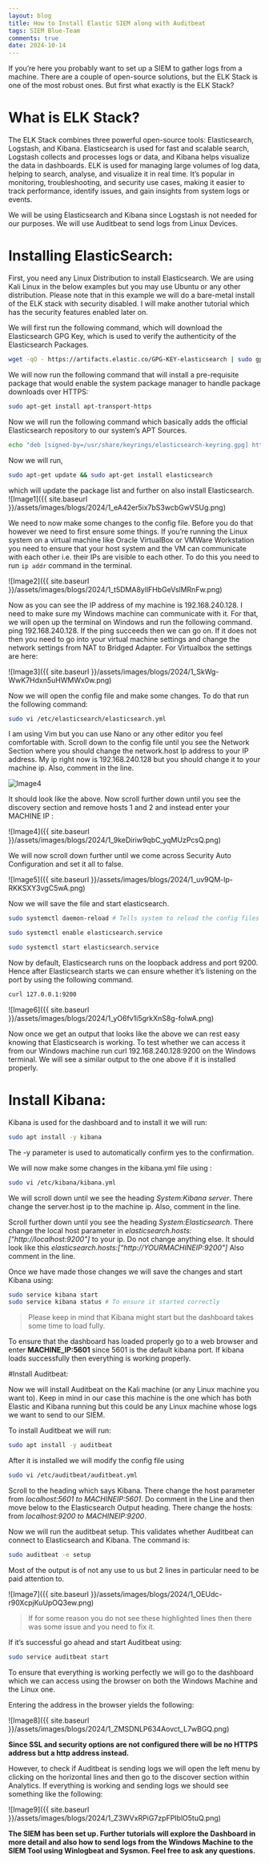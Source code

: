 ```yaml
---
layout: blog
title: How to Install Elastic SIEM along with Auditbeat
tags: SIEM Blue-Team
comments: true
date: 2024-10-14
---
```

If you’re here you probably want to set up a SIEM to gather logs from a machine. There are a couple of open-source solutions, but the ELK Stack is one of the most robust ones. But first what exactly is the ELK Stack? 

# What is ELK Stack?

The ELK Stack combines three powerful open-source tools: Elasticsearch, Logstash, and Kibana. Elasticsearch is used for fast and scalable search, Logstash collects and processes logs or data, and Kibana helps visualize the data in dashboards. ELK is used for managing large volumes of log data, helping to search, analyse, and visualize it in real time. It’s popular in monitoring, troubleshooting, and security use cases, making it easier to track performance, identify issues, and gain insights from system logs or events.

We will be using Elasticsearch and Kibana since Logstash is not needed for our purposes. We will use Auditbeat to send logs from Linux Devices. 

# Installing ElasticSearch:

First, you need any Linux Distribution to install Elasticsearch. We are using Kali Linux in the below examples but you may use Ubuntu or any other distribution.
Please note that in this example we will do a bare-metal install of the ELK stack with security disabled. I will make another tutorial which has the security features enabled later on.

We will first run the following command, which will download the Elasticsearch GPG Key, which is used to verify the authenticity of the Elasticsearch Packages. 

```bash
wget -qO - https://artifacts.elastic.co/GPG-KEY-elasticsearch | sudo gpg --dearmor -o /usr/share/keyrings/elasticsearch-keyring.gpg
```  

We will now run the following command that will install a pre-requisite package that would enable the system package manager to handle package downloads over HTTPS: 

```bash
sudo apt-get install apt-transport-https
```

Now we will run the following command which basically adds the official Elasticsearch repository to our system’s APT Sources. 

```bash
echo "deb [signed-by=/usr/share/keyrings/elasticsearch-keyring.gpg] https://artifacts.elastic.co/packages/8.x/apt stable main" | sudo tee /etc/apt/sources.list.d/elastic-8.x.list 
``` 

Now we will run,

```bash
sudo apt-get update && sudo apt-get install elasticsearch
```

which will update the package list and further on also install Elasticsearch.  
![Image1]({{ site.baseurl }}/assets/images/blogs/2024/1_eA42er5ix7bS3wcbGwVSUg.png) 

We need to now make some changes to the config file. Before you do that however we need to first ensure some things. If you’re running the Linux system on a virtual machine like Oracle VirtualBox or VMWare Workstation you need to ensure that your host system and the VM can communicate with each other i.e. their IPs are visible to each other. To do this you need to run `ip addr` command in the terminal.

![Image2]({{ site.baseurl }}/assets/images/blogs/2024/1_t5DMA8yllFHbGeVslMRnFw.png) 

Now as you can see the IP address of my machine is 192.168.240.128. I need to make sure my Windows machine can communicate with it. For that, we will open up the terminal on Windows and run the following command. ping 192.168.240.128. If the ping succeeds then we can go on. If it does not then you need to go into your virtual machine settings and change the network settings from NAT to Bridged Adapter. For Virtualbox the settings are here: 

![Image3]({{ site.baseurl }}/assets/images/blogs/2024/1_SkWg-WwK7Hdxn5uHWMWx0w.png)


Now we will open the config file and make some changes. To do that run the following command:

```bash
sudo vi /etc/elasticsearch/elasticsearch.yml
```
I am using Vim but you can use Nano or any other editor you feel comfortable with. Scroll down to the config file until you see the Network Section where you should change the network.host Ip address to your IP address. My ip right now is 192.168.240.128 but you should change it to your machine ip. Also, comment in the line. 

![Image4](\assets\images\blogs\2024\1_9keDiriw9qbC_yqMUzPcsQ.png) 

It should look like the above.
Now scroll further down until you see the discovery section and remove hosts 1 and 2 and instead enter your MACHINE IP : 

![Image4]({{ site.baseurl }}/assets/images/blogs/2024/1_9keDiriw9qbC_yqMUzPcsQ.png)


We will now scroll down further until we come across Security Auto Configuration and set it all to false. 

![Image5]({{ site.baseurl }}/assets/images/blogs/2024/1_uv9QM-lp-RKKSXY3vgC5wA.png)


Now we will save the file and start elasticsearch. 

```bash
sudo systemctl daemon-reload # Tells system to reload the config files so it can organize new services 

sudo systemctl enable elasticsearch.service 

sudo systemctl start elasticsearch.service

``` 

Now by default, Elasticsearch runs on the loopback address and port 9200. Hence after Elasticsearch starts we can ensure whether it’s listening on the port by using the following command. 

```bash
curl 127.0.0.1:9200
```

![Image6]({{ site.baseurl }}/assets/images/blogs/2024/1_yO6fv1i5grkXnS8g-folwA.png)

Now once we get an output that looks like the above we can rest easy knowing that Elasticsearch is working. To test whether we can access it from our Windows machine run curl 192.168.240.128:9200 on the Windows terminal. We will see a similar output to the one above if it is installed properly. 

# Install Kibana: 

Kibana is used for the dashboard and to install it we will run:

```bash
sudo apt install -y kibana 
```

The -y parameter is used to automatically confirm yes to the confirmation.

We will now make some changes in the kibana.yml file using :

```bash
sudo vi /etc/kibana/kibana.yml
```

We will scroll down until we see the heading _System:Kibana server_. There change the server.host ip to the machine ip. Also, comment in the line.

Scroll further down until you see the heading _System:Elasticsearch_. There change the local host parameter in _elasticsearch.hosts:[“http://localhost:9200"]_ to your ip. Do not change anything else. It should look like this _elasticsearch.hosts:[“http://YOURMACHINEIP:9200"]_ Also comment in the line.

Once we have made those changes we will save the changes and start Kibana using:

```bash
sudo service kibana start 
sudo service kibana status # To ensure it started correctly
```

> Please keep in mind that Kibana might start but the dashboard takes some time to load fully. 

To ensure that the dashboard has loaded properly go to a web browser and enter **MACHINE_IP:5601** since 5601 is the default kibana port. If kibana loads successfully then everything is working properly. 


#Install Auditbeat: 

Now we will install Auditbeat on the Kali machine (or any Linux machine you want to). Keep in mind in our case this machine is the one which has both Elastic and Kibana running but this could be any Linux machine whose logs we want to send to our SIEM.

To install Auditbeat we will run:

```bash
sudo apt install -y auditbeat 
```
After it is installed we will modify the config file using

```bash
sudo vi /etc/auditbeat/auditbeat.yml
```

Scroll to the heading which says Kibana. There change the host parameter from _localhost:5601 to MACHINEIP:5601_. Do comment in the Line and then move below to the Elasticsearch Output heading. There change the hosts: from _localhost:9200 to MACHINEIP:9200_.

Now we will run the auditbeat setup. This validates whether Auditbeat can connect to Elasticsearch and Kibana. The command is:

```bash
sudo auditbeat -e setup
```

Most of the output is of not any use to us but 2 lines in particular need to be paid attention to.

![Image7]({{ site.baseurl }}/assets/images/blogs/2024/1_OEUdc-r90XcpjKuUpOQ3ew.png)


> If for some reason you do not see these highlighted lines then there was some issue and you need to fix it.

If it’s successful go ahead and start Auditbeat using: 

```bash
sudo service auditbeat start
```

To ensure that everything is working perfectly we will go to the dashboard which we can access using the browser on both the Windows Machine and the Linux one.

Entering the address in the browser yields the following:

![Image8]({{ site.baseurl }}/assets/images/blogs/2024/1_ZMSDNLP634Aovct_L7wBGQ.png)


**Since SSL and security options are not configured there will be no HTTPS address but a http address instead.**

However, to check if Auditbeat is sending logs we will open the left menu by clicking on the horizontal lines and then go to the discover section within Analytics.
If everything is working and sending logs we should see something like the following:

![Image9]({{ site.baseurl }}/assets/images/blogs/2024/1_Z3WVxRPiG7zpFPIblO5tuQ.png)



**The SIEM has been set up. Further tutorials will explore the Dashboard in more detail and also how to send logs from the Windows Machine to the SIEM Tool using Winlogbeat and Sysmon. Feel free to ask any questions.** 